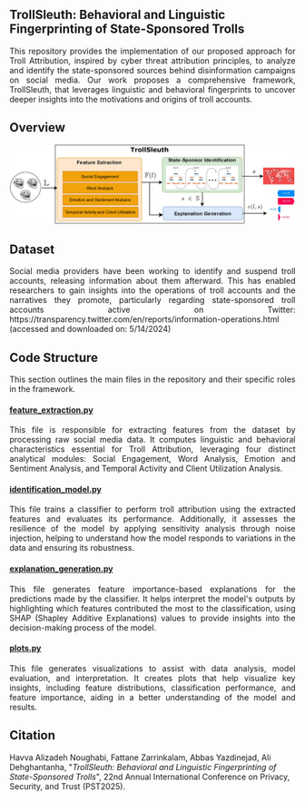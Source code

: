 ## TrollSleuth: Behavioral and Linguistic Fingerprinting of State-Sponsored Trolls

<p align="justify"> This repository provides the implementation of our proposed approach for Troll Attribution, inspired by cyber threat attribution principles, to analyze and identify the state-sponsored sources behind disinformation campaigns on social media. Our work proposes a comprehensive framework, TrollSleuth, that leverages linguistic and behavioral fingerprints to uncover deeper insights into the motivations and origins of troll accounts. </p>

## Overview

<img src="overview.jpg" width="800" />

## Dataset 

<p align="justify"> Social media providers have been working to identify and suspend troll accounts, releasing information about them afterward. This has enabled researchers to gain insights into the operations of troll accounts and the narratives they promote, particularly regarding state-sponsored troll accounts active on Twitter: https://transparency.twitter.com/en/reports/information-operations.html (accessed and downloaded on: 5/14/2024) </p>

## Code Structure

<p align="justify"> This section outlines the main files in the repository and their specific roles in the framework. </p>

#### [feature_extraction.py](Code/feature_extraction.py)
<p align="justify"> This file is responsible for extracting features from the dataset by processing raw social media data. It computes linguistic and behavioral characteristics essential for Troll Attribution, leveraging four distinct analytical modules: Social Engagement, Word Analysis, Emotion and Sentiment Analysis, and Temporal Activity and Client Utilization Analysis.</p>

#### [identification_model.py](Code//identification_model.py)
<p align="justify"> This file trains a classifier to perform troll attribution using the extracted features and evaluates its performance. Additionally, it assesses the resilience of the model by applying sensitivity analysis through noise injection, helping to understand how the model responds to variations in the data and ensuring its robustness.</p>

#### [explanation_generation.py](Code/explanation_generation.py)
<p align="justify"> This file generates feature importance-based explanations for the predictions made by the classifier. It helps interpret the model's outputs by highlighting which features contributed the most to the classification, using SHAP (Shapley Additive Explanations) values to provide insights into the decision-making process of the model.</p>

#### [plots.py](Code/plots.py)
<p align="justify"> This file generates visualizations to assist with data analysis, model evaluation, and interpretation. It creates plots that help visualize key insights, including feature distributions, classification performance, and feature importance, aiding in a better understanding of the model and results.</p>

## Citation
Havva Alizadeh Noughabi, Fattane Zarrinkalam, Abbas Yazdinejad, Ali Dehghantanha, "_TrollSleuth: Behavioral and Linguistic Fingerprinting of State-Sponsored Trolls_", 22nd Annual International Conference on Privacy, Security, and Trust (PST2025).

